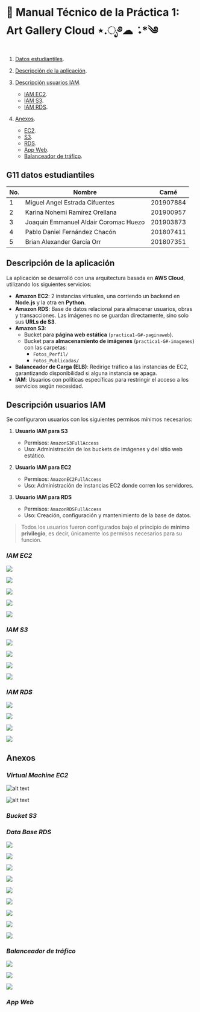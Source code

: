 # 📄 Manual Técnico de la Práctica 1: Art Gallery Cloud ⋆.ೃ࿔☁︎ ݁ ˖*༄

1. [Datos estudiantiles](#g11-datos-estudiantiles).

2. [Descripción de la aplicación](#descripción-de-la-aplicación).

3. [Descripción usuarios IAM](#descripción-usuarios-iam).
    * [IAM EC2](#descripción-de-componentes).
    * [IAM S3](#descripción-de-componentes).
    * [IAM RDS](#descripción-de-componentes).

4. [Anexos](#anexos).
    * [EC2](#glosario-de-términos).
    * [S3](#diagrama-entidad-relación-de-la-base-de-datos).
    * [RDS](#referencias).
    * [App Web](#descripción-de-componentes).
    * [Balanceador de tráfico](#balanceador-de-tráfico).


## G11 datos estudiantiles

| No. | Nombre | Carné |
| - | - | - |
| 1 | Miguel Angel Estrada Cifuentes | 201907884 |
| 2 | Karina Nohemi Ramírez Orellana | 201900957 |
| 3 | Joaquin Emmanuel Aldair Coromac Huezo | 201903873 |
| 4 | Pablo Daniel Fernández Chacón | 201807411 |
| 5 | Brian Alexander García Orr | 201807351 |

## Descripción de la aplicación
La aplicación se desarrolló con una arquitectura basada en **AWS Cloud**, utilizando los siguientes servicios:

- **Amazon EC2**: 2 instancias virtuales, una corriendo un backend en **Node.js** y la otra en **Python**.  
- **Amazon RDS**: Base de datos relacional para almacenar usuarios, obras y transacciones. Las imágenes no se guardan directamente, sino solo sus **URLs de S3**.  
- **Amazon S3**:  
  - Bucket para **página web estática** (`practica1-G#-paginaweb`).  
  - Bucket para **almacenamiento de imágenes** (`practica1-G#-imagenes`) con las carpetas:  
    - `Fotos_Perfil/`  
    - `Fotos_Publicadas/`  
- **Balanceador de Carga (ELB)**: Redirige tráfico a las instancias de EC2, garantizando disponibilidad si alguna instancia se apaga.  
- **IAM**: Usuarios con políticas específicas para restringir el acceso a los servicios según necesidad.

## Descripción usuarios IAM
Se configuraron usuarios con los siguientes permisos mínimos necesarios:

1. **Usuario IAM para S3**  
   - Permisos: `AmazonS3FullAccess`  
   - Uso: Administración de los buckets de imágenes y del sitio web estático.  

2. **Usuario IAM para EC2**  
   - Permisos: `AmazonEC2FullAccess`  
   - Uso: Administración de instancias EC2 donde corren los servidores.  

3. **Usuario IAM para RDS**  
   - Permisos: `AmazonRDSFullAccess`  
   - Uso: Creación, configuración y mantenimiento de la base de datos.  

> Todos los usuarios fueron configurados bajo el principio de **mínimo privilegio**, es decir, únicamente los permisos necesarios para su función.  

### ___IAM EC2___
![](/images/IAM_EC2.jpeg)

![](/images/IAM_EC2_1.jpeg)

![](/images/IAM_EC2_2.jpeg)

![](/images/IAM_EC2_3.jpeg)

![](/images/IAM_EC2_4.jpeg)

### ___IAM S3___
![](/images/IAM_S3.jpeg)

![](/images/IAM_S3_1.jpeg)

![](/images/IAM_S3_2.jpeg)

![](/images/IAM_S3_3.jpeg)

### ___IAM RDS___
![](/images/IAM_RDS.jpeg)

![](/images/IAM_RDS_1.jpeg)

![](/images/IAM_RDS_2.jpeg)

![](/images/IAM_RDS_3.jpeg)

## Anexos
### ___Virtual Machine EC2___

![alt text](/images/EC2_1.png)

![alt text](/images/EC2_2.png)

### ___Bucket S3___
### ___Data Base RDS___
![](/images/RDS_1.jpeg)

![](/images/RDS_2.jpeg)

![](/images/RDS_3.jpeg)

![](/images/RDS_4.jpeg)

![](/images/RDS_5.jpeg)

![](/images/RDS_6.jpeg)

![](/images/RDS_7.jpeg)

![](/images/RDS_8.jpeg)

![](/images/diagrama-db.jpg)

### ___Balanceador de tráfico___
![](/images/Balanceador_1.png)

![](/images/Balanceador_2.png)

![](/images/Balanceador_3.png)

### ___App Web___
